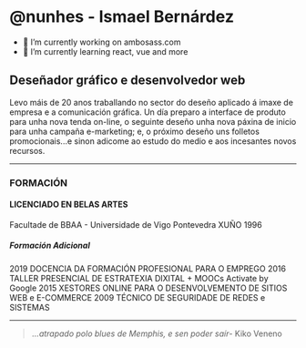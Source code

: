 # @nunhes - Ismael Bernárdez

- 🔭 I’m currently working on ambosass.com
- 🌱 I’m currently learning react, vue and more



## Deseñador gráfico e desenvolvedor web

Levo máis de 20 anos traballando no sector do deseño aplicado á imaxe de empresa e a comunicación gráfica. Un día preparo a interface de produto para unha nova tenda on-line, o seguinte deseño unha nova páxina de inicio para unha campaña e-marketing; e, o próximo deseño uns folletos promocionais...e sinon adicome ao estudo do medio e aos incesantes novos recursos.
______

### FORMACIÓN
#### LICENCIADO EN BELAS ARTES
Facultade de BBAA - Universidade de Vigo
Pontevedra
XUÑO 1996

##### Formación Adicional
2019 DOCENCIA DA FORMACIÓN PROFESIONAL PARA O EMPREGO
2016 TALLER PRESENCIAL DE ESTRATEXIA DIXITAL + MOOCs Activate by Google
2015 XESTORES ONLINE PARA O DESENVOLVEMENTO DE SITIOS WEB e E-COMMERCE
2009 TÉCNICO DE SEGURIDADE DE REDES e SISTEMAS
______


> *...atrapado polo blues de Memphis, e sen poder saír*-
> Kiko Veneno

<!--
**nunhes/nunhes** is a ✨ _special_ ✨ repository because its `README.md` (this file) appears on your GitHub profile.

Here are some ideas to get you started:

- 🔭 I’m currently working on ambosass.com
- 🌱 I’m currently learning react, vue and more
- 📫 How to reach me: ...
- 😄 Pronouns: ...
- ⚡ Fun fact: ...
-->
